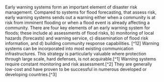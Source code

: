 Early warning systems form an important element of disaster risk management. Compared to systems for flood forecasting, that assess risk, early warning systems sends out a warning either when a community is at risk from imminent flooding or when a flood event is already affecting a community. There are four key elements of an early warning system for floods; these include a) assessments of flood risks, b) monitoring of local hazards (forecasts) and warning service, c) dissemination of flood risk information, and d) building community response capabilities. [^12] Warning systems can be incorporated into most existing communication infrastructures. This strategy is particularly valuable where protection through large scale, hard defenses, is not acquirable.[^1] Warning systems require constant monitoring and risk assessment.[^2] They are generally low-cost and have proven to be successful in numerous developed or developing countries.[^3]  